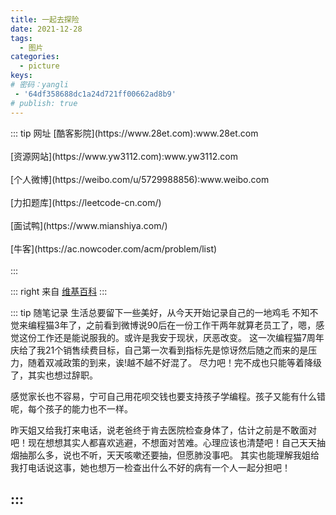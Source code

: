 ```yaml
---
title: 一起去探险
date: 2021-12-28
tags:
  - 图片
categories:
  - picture
keys:
# 密码：yangli
 - '64df358688dc1a24d721ff00662ad8b9'
# publish: true
---
```

<!-- <marquee> -->
<Boxx :blockStyle="blockStyle" changeTime="5000" />
<!-- </marquee> -->
<script>
	export default {
		data() {
			return {
				blockStyle: {'background':'#eee','color':'red'},              
			}
		}
	}
</script> 
::: tip 网址
[酷客影院](https://www.28et.com):www.28et.com<br><br>
[资源网站](https://www.yw3112.com):www.yw3112.com<br><br>
[个人微博](https://weibo.com/u/5729988856):www.weibo.com<br><br>
[力扣题库](https://leetcode-cn.com/)<br><br>
[面试鸭](https://www.mianshiya.com/)<br><br>
[牛客](https://ac.nowcoder.com/acm/problem/list)<br><br>
:::

             
::: right
来自 [维基百科](https://zh.wikipedia.org/wiki/%E7%89%9B%E9%A1%BF%E8%BF%90%E5%8A%A8%E5%AE%9A%E5%BE%8B)
:::

::: tip 随笔记录
生活总要留下一些美好，从今天开始记录自己的一地鸡毛
不知不觉来编程猫3年了，之前看到微博说90后在一份工作干两年就算老员工了，嗯，感觉这份工作还是能说服我的。或许是我安于现状，厌恶改变。
这一次编程猫7周年庆给了我21个销售续费目标，自己第一次看到指标先是惊讶然后随之而来的是压力，随着双减政策的到来，诶!越不越不好混了。
尽力吧！完不成也只能等着降级了，其实也想过辞职。

感觉家长也不容易，宁可自己用花呗交钱也要支持孩子学编程。孩子又能有什么错呢，每个孩子的能力也不一样。

昨天姐又给我打来电话，说老爸终于肯去医院检查身体了，估计之前是不敢面对吧！现在想想其实人都喜欢逃避，不想面对苦难。心理应该也清楚吧！自己天天抽烟抽那么多，说也不听，天天咳嗽还要抽，但愿肺没事吧。
其实也能理解我姐给我打电话说这事，她也想万一检查出什么不好的病有一个人一起分担吧！

:::
---

